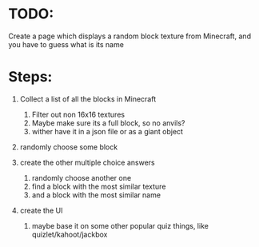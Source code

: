# TODO:

Create a page which displays a random block texture from Minecraft, and you have to guess what is its name


# Steps:

1. Collect a list of all the blocks in Minecraft
   1. Filter out non 16x16 textures
   2. Maybe make sure its a full block, so no anvils?
   3. wither have it in a json file or as a giant object

2. randomly choose some block
   
3. create the other multiple choice answers
   1. randomly choose another one
   2. find a block with the most similar texture
   3. and a block with the most similar name

4. create the UI
   1. maybe base it on some other popular quiz things, like quizlet/kahoot/jackbox